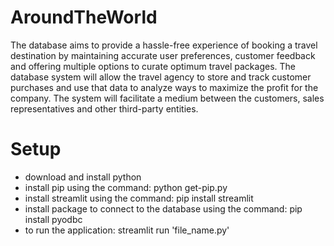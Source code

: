# AroundTheWorld
The database aims to provide a hassle-free experience of booking a travel destination by maintaining accurate user preferences, customer feedback and offering multiple options to curate optimum travel packages. The database system will allow the travel agency to store and track customer purchases and use that data to analyze ways to maximize the profit for the company. The system will facilitate a medium between the customers, sales representatives and other third-party entities.


# Setup
- download and install python
- install pip using the command: python get-pip.py
- install streamlit using the command: pip install streamlit
- install package to connect to the database using the command: pip install pyodbc
- to run the application: streamlit run 'file_name.py'
